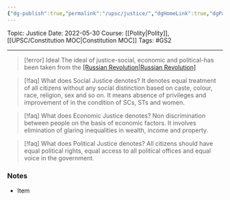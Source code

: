 ```yaml
---
{"dg-publish":true,"permalink":"/upsc/justice/","dgHomeLink":true,"dgPassFrontmatter":false}
---
```


Topic: Justice
Date: 2022-05-30
Course: [[Polity|Polity]],[[UPSC/Constitution MOC|Constitution MOC]]
Tags: #GS2 

---

> [!error] Ideal
> The ideal of justice-social, economic and political-has been taken from the [[Russian Revolution|Russian Revolution]](1917)

>[!faq] What does Social Justice denotes?
>It denotes equal treatment of all citizens without any social distinction based on caste, colour, race, religion, sex and so on. It means absence of privileges and improvement of in the condition of SCs, STs and women. 

>[!faq] What does Economic Justice denotes? 
>Non discrimination between people on the basis of economic factors. It involves elimination of glaring inequalities in wealth, income and property. 

>[!faq] What does Political Justice denotes?
>All citizens should have equal political rights, equal access to all political offices and equal voice in the government.



### Notes
- Item



